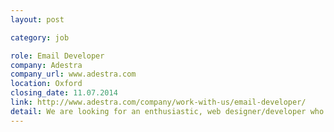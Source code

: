 ```yaml
---
layout: post

category: job

role: Email Developer
company: Adestra
company_url: www.adestra.com
location: Oxford
closing_date: 11.07.2014
link: http://www.adestra.com/company/work-with-us/email-developer/
detail: We are looking for an enthusiastic, web designer/developer who is passionate about email marketing to join our team in Oxford, producing HTML templates and web forms to deadlines and client expectations.
---
```

